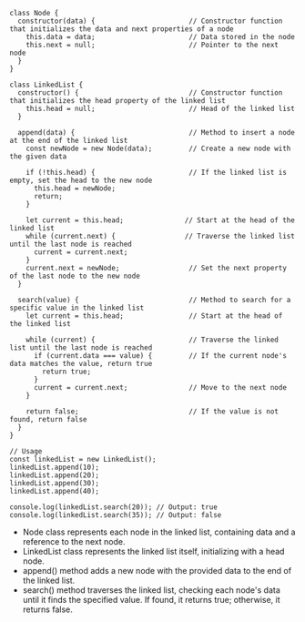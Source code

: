 ```
class Node {
  constructor(data) {                       // Constructor function that initializes the data and next properties of a node
    this.data = data;                       // Data stored in the node
    this.next = null;                       // Pointer to the next node
  }
}

class LinkedList {
  constructor() {                           // Constructor function that initializes the head property of the linked list
    this.head = null;                       // Head of the linked list
  }

  append(data) {                            // Method to insert a node at the end of the linked list
    const newNode = new Node(data);         // Create a new node with the given data

    if (!this.head) {                       // If the linked list is empty, set the head to the new node
      this.head = newNode;
      return;
    }

    let current = this.head;               // Start at the head of the linked list
    while (current.next) {                 // Traverse the linked list until the last node is reached
      current = current.next;
    }
    current.next = newNode;                 // Set the next property of the last node to the new node
  }

  search(value) {                           // Method to search for a specific value in the linked list
    let current = this.head;                // Start at the head of the linked list

    while (current) {                       // Traverse the linked list until the last node is reached
      if (current.data === value) {         // If the current node's data matches the value, return true
        return true;
      }
      current = current.next;               // Move to the next node
    }

    return false;                           // If the value is not found, return false
  }
}

// Usage
const linkedList = new LinkedList();
linkedList.append(10);
linkedList.append(20);
linkedList.append(30);
linkedList.append(40);

console.log(linkedList.search(20)); // Output: true
console.log(linkedList.search(35)); // Output: false
```
* Node class represents each node in the linked list, containing data and a reference to the next node.
* LinkedList class represents the linked list itself, initializing with a head node.
* append() method adds a new node with the provided data to the end of the linked list.
* search() method traverses the linked list, checking each node's data until it finds the specified value. If found, it returns true; otherwise, it returns false.
